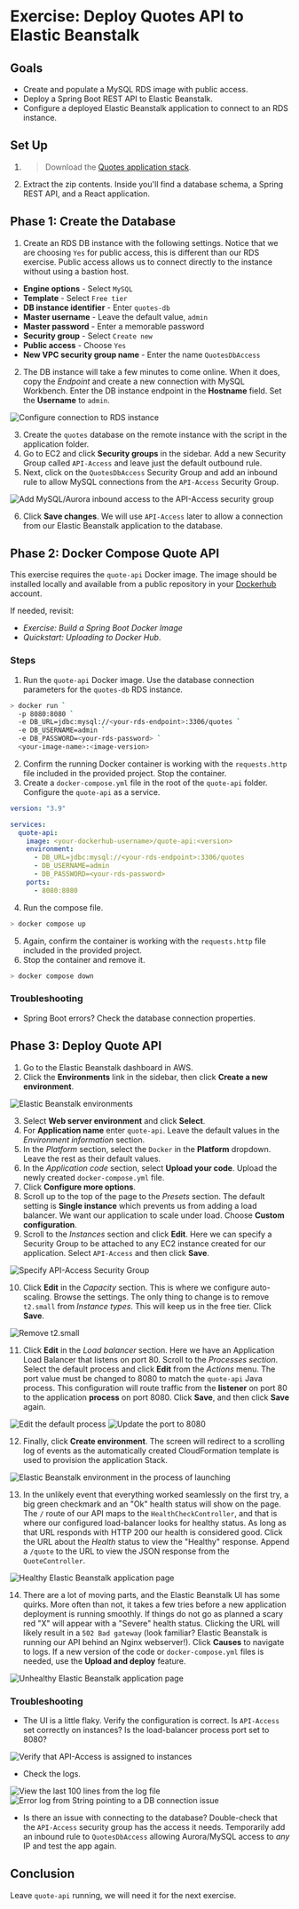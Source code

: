 # Exercise: Deploy Quotes API to Elastic Beanstalk

## Goals

* Create and populate a MySQL RDS image with public access.
* Deploy a Spring Boot REST API to Elastic Beanstalk.
* Configure a deployed Elastic Beanstalk application to connect to an RDS instance.

## Set Up

1. > Download the [Quotes application stack](./assets/quotes-app-stack.zip).
2. Extract the zip contents. Inside you'll find a database schema, a Spring REST API, and a React application.

## Phase 1: Create the Database

1. Create an RDS DB instance with the following settings. Notice that we are choosing `Yes` for public access, this is different than our RDS exercise. Public access allows us to connect directly to the instance without using a bastion host.

* **Engine options** - Select `MySQL`
* **Template** - Select `Free tier`
* **DB instance identifier** - Enter `quotes-db`
* **Master username** - Leave the default value, `admin`
* **Master password** - Enter a memorable password
* **Security group** - Select `Create new`
* **Public access** - Choose `Yes`
* **New VPC security group name** - Enter the name `QuotesDbAccess`

2. The DB instance will take a few minutes to come online. When it does, copy the _Endpoint_ and create a new connection with MySQL Workbench. Enter the DB instance endpoint in the **Hostname** field. Set the **Username** to `admin`.

<img class="figure" src="./assets/eb-mysql-workbench.JPG" alt="Configure connection to RDS instance">

3. Create the `quotes` database on the remote instance with the script in the application folder.
4. Go to EC2 and click **Security groups** in the sidebar. Add a new Security Group called `API-Access` and leave just the default outbound rule.
5. Next, click on the `QuotesDbAccess` Security Group and add an inbound rule to allow MySQL connections from the `API-Access` Security Group.

<img class="figure" src="./assets/eb-add-api-access.JPG" alt="Add MySQL/Aurora inbound access to the API-Access security group">

6. Click **Save changes**. We will use `API-Access` later to allow a connection from our Elastic Beanstalk application to the database.

## Phase 2: Docker Compose Quote API

This exercise requires the `quote-api` Docker image. The image should be installed locally and available from a public repository in your [Dockerhub](https://hub.docker.com/repositories) account.

If needed, revisit:

* _Exercise: Build a Spring Boot Docker Image_
* _Quickstart: Uploading to Docker Hub_.

### Steps

1. Run the `quote-api` Docker image. Use the database connection parameters for the `quotes-db` RDS instance.

```sh
> docker run `
  -p 8080:8080 `
  -e DB_URL=jdbc:mysql://<your-rds-endpoint>:3306/quotes `
  -e DB_USERNAME=admin `
  -e DB_PASSWORD=<your-rds-password> `
  <your-image-name>:<image-version>
```

2. Confirm the running Docker container is working with the `requests.http` file included in the provided project. Stop the container.
3. Create a `docker-compose.yml` file in the root of the `quote-api` folder. Configure the `quote-api` as a service.

```yml
version: "3.9"

services:
  quote-api:
    image: <your-dockerhub-username>/quote-api:<version>
    environment:
      - DB_URL=jdbc:mysql://<your-rds-endpoint>:3306/quotes
      - DB_USERNAME=admin
      - DB_PASSWORD=<your-rds-password>
    ports:
      - 8080:8080
```

4. Run the compose file.

```sh
> docker compose up
```

5. Again, confirm the container is working with the `requests.http` file included in the provided project.
6. Stop the container and remove it.

```sh
> docker compose down
```

### Troubleshooting

* Spring Boot errors? Check the database connection properties.

## Phase 3: Deploy Quote API

1. Go to the Elastic Beanstalk dashboard in AWS.
2. Click the **Environments** link in the sidebar, then click **Create a new environment**.

<img class="figure" src="./assets/eb-environments.JPG" alt="Elastic Beanstalk environments">

3. Select **Web server environment** and click **Select**.
4. For **Application name** enter `quote-api`. Leave the default values in the _Environment information_ section.
5. In the _Platform_ section, select the `Docker` in the **Platform** dropdown. Leave the rest as their default values.
6. In the _Application code_ section, select **Upload your code**. Upload the newly created `docker-compose.yml` file.
7. Click **Configure more options**.
8. Scroll up to the top of the page to the _Presets_ section. The default setting is **Single instance** which prevents us from adding a load balancer. We want our application to scale under load. Choose **Custom configuration**.
9. Scroll to the _Instances_ section and click **Edit**. Here we can specify a Security Group to be attached to any EC2 instance created for our application. Select `API-Access` and then click **Save**.

<img class="figure" src="./assets/eb-config-instance.JPG" alt="Specify API-Access Security Group">

10. Click **Edit** in the _Capacity_ section. This is where we configure auto-scaling. Browse the settings. The only thing to change is to remove `t2.small` from _Instance types_. This will keep us in the free tier. Click **Save**.

<img class="figure" src="./assets/eb-config-capacity.JPG" alt="Remove t2.small">

11. Click **Edit** in the _Load balancer_ section. Here we have an Application Load Balancer that listens on port 80. Scroll to the _Processes section_. Select the default process and click **Edit** from the _Actions_ menu. The port value must be changed to 8080 to match the `quote-api` Java process. This configuration will route traffic from the **listener** on port 80 to the application **process** on port 8080. Click **Save**, and then click **Save** again.

<img class="figure" src="./assets/eb-config-lb-processes.JPG" alt="Edit the default process">

<img class="figure" src="./assets/eb-config-process-8080.JPG" alt="Update the port to 8080">

12. Finally, click **Create environment**. The screen will redirect to a scrolling log of events as the automatically created CloudFormation template is used to provision the application Stack.

<img class="figure" src="./assets/eb-launching.JPG" alt="Elastic Beanstalk environment in the process of launching">

13. In the unlikely event that everything worked seamlessly on the first try, a big green checkmark and an "Ok" health status will show on the page. The `/` route of our API maps to the `HealthCheckController`, and that is where our configured load-balancer looks for healthy status. As long as that URL responds with HTTP 200 our health is considered good. Click the URL about the _Health_ status to view the "Healthy" response. Append a `/quote` to the URL to view the JSON response from the `QuoteController`.

<img class="figure" src="./assets/eb-healthy.JPG" alt="Healthy Elastic Beanstalk application page">

14. There are a lot of moving parts, and the Elastic Beanstalk UI has some quirks. More often than not, it takes a few tries before a new application deployment is running smoothly. If things do not go as planned a scary red "X" will appear with a "Severe" health status. Clicking the URL will likely result in a `502 Bad gateway` (look familiar? Elastic Beanstalk is running our API behind an Nginx webserver!). Click **Causes** to navigate to logs. If a new version of the code or `docker-compose.yml` files is needed, use the **Upload and deploy** feature.

<img class="figure" src="./assets/eb-unhealthy.JPG" alt="Unhealthy Elastic Beanstalk application page">

### Troubleshooting

* The UI is a little flaky. Verify the configuration is correct. Is `API-Access` set correctly on instances? Is the load-balancer process port set to 8080?

<img class="figure" src="./assets/eb-config-verify.JPG" alt="Verify that API-Access is assigned to instances">

* Check the logs.

<img class="figure" src="./assets/eb-recent-logs.JPG" alt="View the last 100 lines from the log file">

<img class="figure" src="./assets/eb-log-mysql.JPG" alt="Error log from String pointing to a DB connection issue">

* Is there an issue with connecting to the database? Double-check that the `API-Access` security group has the access it needs. Temporarily add an inbound rule to `QuotesDbAccess` allowing Aurora/MySQL access to _any_ IP and test the app again.

## Conclusion

Leave `quote-api` running, we will need it for the next exercise.

